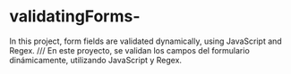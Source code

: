 # validatingForms-
In this project, form fields are validated dynamically, using JavaScript and Regex. ///
En este proyecto, se validan los campos del formulario dinámicamente, utilizando JavaScript y Regex. 
